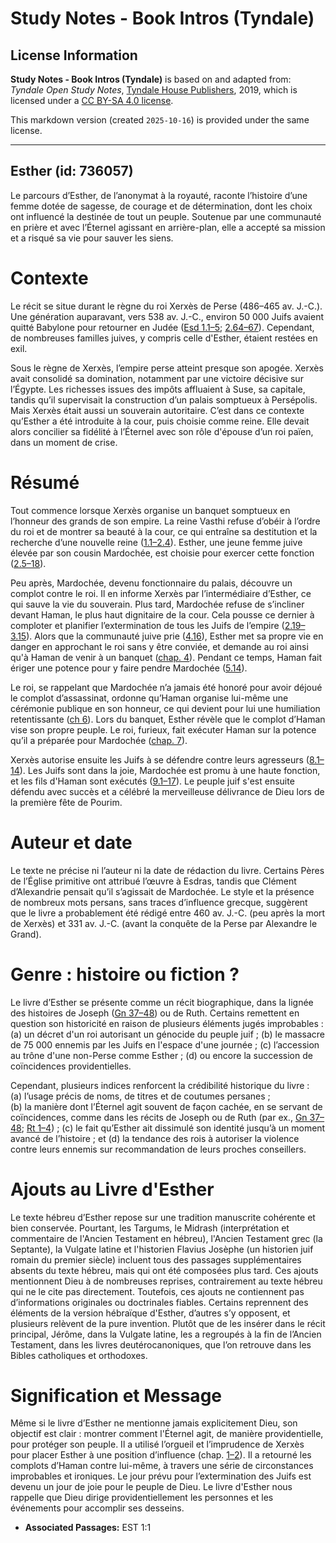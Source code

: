 # Study Notes - Book Intros (Tyndale)

## License Information

**Study Notes - Book Intros (Tyndale)** is based on and adapted from: _Tyndale Open Study Notes_, [Tyndale House Publishers](https://tyndaleopenresources.com/), 2019, which is licensed under a [CC BY-SA 4.0 license](https://creativecommons.org/licenses/by-sa/4.0/legalcode.en).

This markdown version (created `2025-10-16`) is provided under the same license.



--------------------------------

## Esther (id: 736057)

Le parcours d’Esther, de l’anonymat à la royauté, raconte l’histoire d’une femme dotée de sagesse, de courage et de détermination, dont les choix ont influencé la destinée de tout un peuple. Soutenue par une communauté en prière et avec l’Éternel agissant en arrière\-plan, elle a accepté sa mission et a risqué sa vie pour sauver les siens.

Contexte
========

Le récit se situe durant le règne du roi Xerxès de Perse (486–465 av. J.\-C.). Une génération auparavant, vers 538 av. J.\-C., environ 50 000 Juifs avaient quitté Babylone pour retourner en Judée ([Esd 1\.1–5](https://ref.ly/Ezra1:1-Ezra1:5); [2\.64–67](https://ref.ly/Ezra2:64-Ezra2:67)). Cependant, de nombreuses familles juives, y compris celle d'Esther, étaient restées en exil.

Sous le règne de Xerxès, l’empire perse atteint presque son apogée. Xerxès avait consolidé sa domination, notamment par une victoire décisive sur l’Égypte. Les richesses issues des impôts affluaient à Suse, sa capitale, tandis qu’il supervisait la construction d’un palais somptueux à Persépolis. Mais Xerxès était aussi un souverain autoritaire. C’est dans ce contexte qu’Esther a été introduite à la cour, puis choisie comme reine. Elle devait alors concilier sa fidélité à l’Éternel avec son rôle d'épouse d’un roi païen, dans un moment de crise.

Résumé
======

Tout commence lorsque Xerxès organise un banquet somptueux en l’honneur des grands de son empire. La reine Vasthi refuse d’obéir à l’ordre du roi et de montrer sa beauté à la cour, ce qui entraîne sa destitution et la recherche d’une nouvelle reine ([1\.1–2\.4](https://ref.ly/Esth1:1-Esth2:4)). Esther, une jeune femme juive élevée par son cousin Mardochée, est choisie pour exercer cette fonction ([2\.5–18](https://ref.ly/Esth2:5-Esth2:18)).

Peu après, Mardochée, devenu fonctionnaire du palais, découvre un complot contre le roi. Il en informe Xerxès par l’intermédiaire d’Esther, ce qui sauve la vie du souverain. Plus tard, Mardochée refuse de s’incliner devant Haman, le plus haut dignitaire de la cour. Cela pousse ce dernier à comploter et planifier l’extermination de tous les Juifs de l’empire ([2\.19–3\.15](https://ref.ly/Esth2:19-Esth3:15)). Alors que la communauté juive prie ([4\.16](https://ref.ly/Esth4:16)), Esther met sa propre vie en danger en approchant le roi sans y être conviée, et demande au roi ainsi qu'à Haman de venir à un banquet ([chap. 4](https://ref.ly/Esth4:1-Esth4:17)). Pendant ce temps, Haman fait ériger une potence pour y faire pendre Mardochée ([5\.14](https://ref.ly/Esth5:14)).

Le roi, se rappelant que Mardochée n’a jamais été honoré pour avoir déjoué le complot d’assassinat, ordonne qu’Haman organise lui\-même une cérémonie publique en son honneur, ce qui devient pour lui une humiliation retentissante ([ch 6](https://ref.ly/Esth6:1-Esth6:14)). Lors du banquet, Esther révèle que le complot d’Haman vise son propre peuple. Le roi, furieux, fait exécuter Haman sur la potence qu’il a préparée pour Mardochée ([chap. 7](https://ref.ly/Esth7:1-Esth7:10)).

Xerxès autorise ensuite les Juifs à se défendre contre leurs agresseurs ([8\.1–14](https://ref.ly/Esth8:1-Esth8:14)). Les Juifs sont dans la joie, Mardochée est promu à une haute fonction, et les fils d'Haman sont exécutés ([9\.1–17](https://ref.ly/Esth9:1-Esth9:17)). Le peuple juif s'est ensuite défendu avec succès et a célébré la merveilleuse délivrance de Dieu lors de la première fête de Pourim. 

Auteur et date
==============

Le texte ne précise ni l’auteur ni la date de rédaction du livre. Certains Pères de l’Église primitive ont attribué l’œuvre à Esdras, tandis que Clément d’Alexandrie pensait qu’il s’agissait de Mardochée. Le style et la présence de nombreux mots persans, sans traces d’influence grecque, suggèrent que le livre a probablement été rédigé entre 460 av. J.\-C. (peu après la mort de Xerxès) et 331 av. J.\-C. (avant la conquête de la Perse par Alexandre le Grand).

Genre : histoire ou fiction ?
=============================

Le livre d’Esther se présente comme un récit biographique, dans la lignée des histoires de Joseph ([Gn 37–48](https://ref.ly/Gen37:1-Gen48:22)) ou de Ruth. Certains remettent en question son historicité en raison de plusieurs éléments jugés improbables : (a) un décret d'un roi autorisant un génocide du peuple juif ; (b) le massacre de 75 000 ennemis par les Juifs en l'espace d'une journée ; (c) l’accession au trône d'une non\-Perse comme Esther ; (d) ou encore la succession de coïncidences providentielles.

Cependant, plusieurs indices renforcent la crédibilité historique du livre :  
(a) l’usage précis de noms, de titres et de coutumes persanes ;  
(b) la manière dont l’Éternel agit souvent de façon cachée, en se servant de coïncidences, comme dans les récits de Joseph ou de Ruth (par ex., [Gn 37–48](https://ref.ly/Gen37:1-Gen48:22); [Rt 1–4](https://ref.ly/Ruth1:1-Ruth4:22)) ; (c) le fait qu’Esther ait dissimulé son identité jusqu’à un moment avancé de l’histoire ; et (d) la tendance des rois à autoriser la violence contre leurs ennemis sur recommandation de leurs proches conseillers.

Ajouts au Livre d'Esther
========================

Le texte hébreu d’Esther repose sur une tradition manuscrite cohérente et bien conservée. Pourtant, les Targums, le Midrash (interprétation et commentaire de l'Ancien Testament en hébreu), l'Ancien Testament grec (la Septante), la Vulgate latine et l'historien Flavius Josèphe (un historien juif romain du premier siècle) incluent tous des passages supplémentaires absents du texte hébreu, mais qui ont été composées plus tard. Ces ajouts mentionnent Dieu à de nombreuses reprises, contrairement au texte hébreu qui ne le cite pas directement. Toutefois, ces ajouts ne contiennent pas d’informations originales ou doctrinales fiables. Certains reprennent des éléments de la version hébraïque d'Esther, d’autres s’y opposent, et plusieurs relèvent de la pure invention. Plutôt que de les insérer dans le récit principal, Jérôme, dans la Vulgate latine, les a regroupés à la fin de l’Ancien Testament, dans les livres deutérocanoniques, que l’on retrouve dans les Bibles catholiques et orthodoxes.

Signification et Message
========================

Même si le livre d’Esther ne mentionne jamais explicitement Dieu, son objectif est clair : montrer comment l'Éternel agit, de manière providentielle, pour protéger son peuple. Il a utilisé l’orgueil et l’imprudence de Xerxès pour placer Esther à une position d’influence (chap. [1–2](https://ref.ly/Esth1:1-Esth2:23)). Il a retourné les complots d’Haman contre lui\-même, à travers une série de circonstances improbables et ironiques. Le jour prévu pour l’extermination des Juifs est devenu un jour de joie pour le peuple de Dieu. Le livre d'Esther nous rappelle que Dieu dirige providentiellement les personnes et les événements pour accomplir ses desseins.

* **Associated Passages:** EST 1:1


